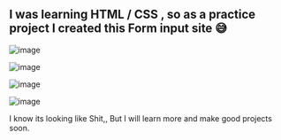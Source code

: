 
## I was learning HTML / CSS , so as a practice project I created this Form input site 😅



![image](https://github.com/zackmuckerberg/CodeForms-learning-CSS-/assets/82780094/7fb5ac53-a218-4c06-a726-72946e8354ad)



![image](https://github.com/zackmuckerberg/CodeForms-learning-CSS-/assets/82780094/de9fdfff-ce21-48cd-8c31-65679ff437d5)



![image](https://github.com/zackmuckerberg/CodeForms-learning-CSS-/assets/82780094/ce5d00b0-052f-40e9-ad39-fa4c0ce13b94)



![image](https://github.com/zackmuckerberg/CodeForms-learning-CSS-/assets/82780094/a2c72cb1-16ad-4150-b099-813ec3a97fc3)



I know its looking like Shit,, But I will learn more and make good projects soon.
